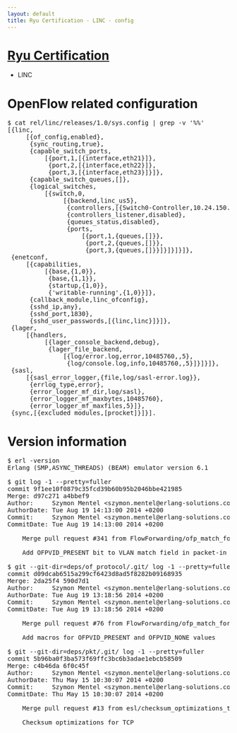 ```yaml
---
layout: default
title: Ryu Certification - LINC - config
---
```

# [Ryu Certification](http://osrg.github.io/ryu/certification.html)
* LINC

# OpenFlow related configuration
<pre>
$ cat rel/linc/releases/1.0/sys.config | grep -v '%%'
[{linc,
     [{of_config,enabled},
      {sync_routing,true},
      {capable_switch_ports,
          [{port,1,[{interface,eth21}]},
           {port,2,[{interface,eth22}]},
           {port,3,[{interface,eth23}]}]},
      {capable_switch_queues,[]},
      {logical_switches,
          [{switch,0,
               [{backend,linc_us5},
                {controllers,[{Switch0-Controller,10.24.150.30,6633,tcp}]},
                {controllers_listener,disabled},
                {queues_status,disabled},
                {ports,
                    [{port,1,{queues,[]}},
                     {port,2,{queues,[]}},
                     {port,3,{queues,[]}}]}]}]}]},
 {enetconf,
     [{capabilities,
          [{base,{1,0}},
           {base,{1,1}},
           {startup,{1,0}},
           {'writable-running',{1,0}}]},
      {callback_module,linc_ofconfig},
      {sshd_ip,any},
      {sshd_port,1830},
      {sshd_user_passwords,[{linc,linc}]}]},
 {lager,
     [{handlers,
          [{lager_console_backend,debug},
           {lager_file_backend,
               [{log/error.log,error,10485760,,5},
                {log/console.log,info,10485760,,5}]}]}]},
 {sasl,
     [{sasl_error_logger,{file,log/sasl-error.log}},
      {errlog_type,error},
      {error_logger_mf_dir,log/sasl},
      {error_logger_mf_maxbytes,10485760},
      {error_logger_mf_maxfiles,5}]},
 {sync,[{excluded_modules,[procket]}]}].
</pre>

# Version information
<pre>
$ erl -version
Erlang (SMP,ASYNC_THREADS) (BEAM) emulator version 6.1

$ git log -1 --pretty=fuller
commit 9f1ee10f0879c35fcd39b60b95b2046bbe421985
Merge: d97c271 a4bbef9
Author:     Szymon Mentel &lt;szymon.mentel@erlang-solutions.com&gt;
AuthorDate: Tue Aug 19 14:13:00 2014 +0200
Commit:     Szymon Mentel &lt;szymon.mentel@erlang-solutions.com&gt;
CommitDate: Tue Aug 19 14:13:00 2014 +0200

    Merge pull request #341 from FlowForwarding/ofp_match_for_vlan
    
    Add OFPVID_PRESENT bit to VLAN match field in packet-in message

$ git --git-dir=deps/of_protocol/.git/ log -1 --pretty=fuller
commit d09dcab6515a299cf6423d8ad5f8282b09168935
Merge: 2da25f4 590d7d1
Author:     Szymon Mentel &lt;szymon.mentel@erlang-solutions.com&gt;
AuthorDate: Tue Aug 19 13:18:56 2014 +0200
Commit:     Szymon Mentel &lt;szymon.mentel@erlang-solutions.com&gt;
CommitDate: Tue Aug 19 13:18:56 2014 +0200

    Merge pull request #76 from FlowForwarding/ofp_match_for_vlan
    
    Add macros for OFPVID_PRESENT and OFPVID_NONE values

$ git --git-dir=deps/pkt/.git/ log -1 --pretty=fuller
commit 5b96ba0f3ba573f69ffc3bc6b3adae1ebcb58509
Merge: c4b46da 6f0c45f
Author:     Szymon Mentel &lt;szymon.mentel@erlang-solutions.com&gt;
AuthorDate: Thu May 15 10:30:07 2014 +0200
Commit:     Szymon Mentel &lt;szymon.mentel@erlang-solutions.com&gt;
CommitDate: Thu May 15 10:30:07 2014 +0200

    Merge pull request #13 from esl/checksum_optimizations_tcp
    
    Checksum optimizations for TCP
</pre>
